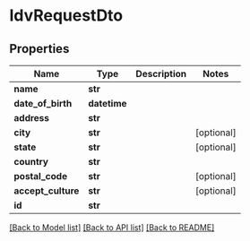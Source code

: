 # IdvRequestDto

## Properties
Name | Type | Description | Notes
------------ | ------------- | ------------- | -------------
**name** | **str** |  | 
**date_of_birth** | **datetime** |  | 
**address** | **str** |  | 
**city** | **str** |  | [optional] 
**state** | **str** |  | [optional] 
**country** | **str** |  | 
**postal_code** | **str** |  | [optional] 
**accept_culture** | **str** |  | [optional] 
**id** | **str** |  | 

[[Back to Model list]](../README.md#documentation-for-models) [[Back to API list]](../README.md#documentation-for-api-endpoints) [[Back to README]](../README.md)

